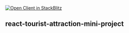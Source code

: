 <a href="https://stackblitz.com/githubKladex/react-tourist-attraction-mini-project-kant/tree/main/client">
  <img
    alt="Open Client in StackBlitz"
    src="https://developer.stackblitz.com/img/open_in_stackblitz.svg"
  />
</a>

## react-tourist-attraction-mini-project
